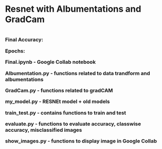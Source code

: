 <h1>Resnet with Albumentations and GradCam<h1>
<h3>  
  Final Accuracy:
  
  Epochs:
  

Final.ipynb - Google Collab notebook

Albumentation.py  -  functions related to data trandform and albumentations

GradCam.py  -   functions related to gradCAM

my_model.py    -  RESNEt model + old models

train_test.py - contains functions to train and test

evaluate.py  -  functions to evaluate accuracy, classwise accuracy, misclassified images

show_images.py -  functions to display image in Google Collab
</h3>
